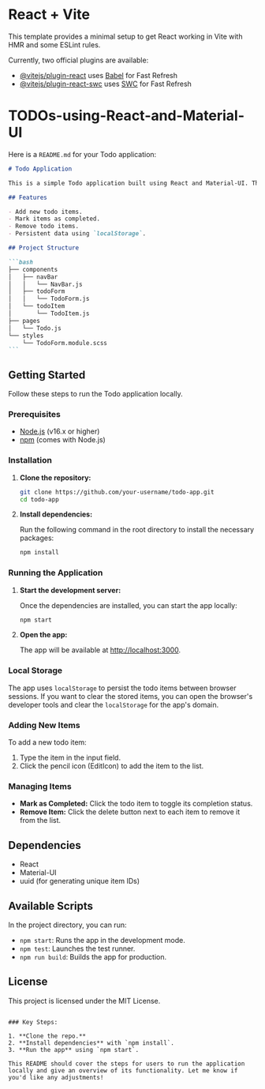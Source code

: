 # React + Vite

This template provides a minimal setup to get React working in Vite with HMR and some ESLint rules.

Currently, two official plugins are available:

- [@vitejs/plugin-react](https://github.com/vitejs/vite-plugin-react/blob/main/packages/plugin-react/README.md) uses [Babel](https://babeljs.io/) for Fast Refresh
- [@vitejs/plugin-react-swc](https://github.com/vitejs/vite-plugin-react-swc) uses [SWC](https://swc.rs/) for Fast Refresh

# TODOs-using-React-and-Material-UI

Here is a `README.md` for your Todo application:

````markdown
# Todo Application

This is a simple Todo application built using React and Material-UI. The app allows users to add, complete, and remove todo items, with data persisted in `localStorage`.

## Features

- Add new todo items.
- Mark items as completed.
- Remove todo items.
- Persistent data using `localStorage`.

## Project Structure

```bash
├── components
│   ├── navBar
│   │   └── NavBar.js
│   ├── todoForm
│   │   └── TodoForm.js
│   └── todoItem
│       └── TodoItem.js
├── pages
│   └── Todo.js
└── styles
    └── TodoForm.module.scss
```
````

## Getting Started

Follow these steps to run the Todo application locally.

### Prerequisites

- [Node.js](https://nodejs.org/en/) (v16.x or higher)
- [npm](https://www.npmjs.com/) (comes with Node.js)

### Installation

1. **Clone the repository:**

   ```bash
   git clone https://github.com/your-username/todo-app.git
   cd todo-app
   ```

2. **Install dependencies:**

   Run the following command in the root directory to install the necessary packages:

   ```bash
   npm install
   ```

### Running the Application

1. **Start the development server:**

   Once the dependencies are installed, you can start the app locally:

   ```bash
   npm start
   ```

2. **Open the app:**

   The app will be available at [http://localhost:3000](http://localhost:3000).

### Local Storage

The app uses `localStorage` to persist the todo items between browser sessions. If you want to clear the stored items, you can open the browser's developer tools and clear the `localStorage` for the app's domain.

### Adding New Items

To add a new todo item:

1. Type the item in the input field.
2. Click the pencil icon (EditIcon) to add the item to the list.

### Managing Items

- **Mark as Completed:** Click the todo item to toggle its completion status.
- **Remove Item:** Click the delete button next to each item to remove it from the list.

## Dependencies

- React
- Material-UI
- uuid (for generating unique item IDs)

## Available Scripts

In the project directory, you can run:

- `npm start`: Runs the app in the development mode.
- `npm test`: Launches the test runner.
- `npm run build`: Builds the app for production.

## License

This project is licensed under the MIT License.

```

### Key Steps:

1. **Clone the repo.**
2. **Install dependencies** with `npm install`.
3. **Run the app** using `npm start`.

This README should cover the steps for users to run the application locally and give an overview of its functionality. Let me know if you'd like any adjustments!
```
